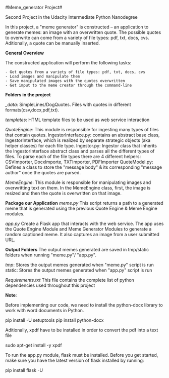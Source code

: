 #Meme_generator Project#

Second Project in the Udacity Intermediate Python Nanodegree 

In this project,  a "meme generator" is constructed – an application to generate memes: an image with an overwritten quote. 
The possible quotes to overwrite can come from a variety of file types: pdf, txt, docs, cvs.
Aditionally, a quote can be manually inserted. 

**General Overview**

The constructed application will perform the following tasks: 
    
    - Get quotes from a variety of file types: pdf, txt, docs, cvs
    - Load images and manipulate them
    - Save manipulated images with the quotes overwritten
    - Get imput to the meme creator through the command-line
    
**Folders in the project**

*_data*: SimpleLines/DogQuotes. Files with quotes in different formats(csv,docx,pdf,txt). 
                 
*templates*: HTML template files to be used as web service interaction

*QuoteEngine*: This module is responsible for ingesting many types of files that contain quotes. 
    IngestorInterface.py: contains an abstract base class, IngestorInterface, which is realized by separate strategic objects (aka helper classes) 
    for each file type. 
    Ingestor.py: Ingestor class that inherits the IngestorInterface abstract class and parses all the 
    different types of files. To parse each of the file types there are 4 different helpers: 
        CSVImporter, DocxImporte, TXTImporter, PDFImporter
    QuoteModel.py: Defines a class to store the "message body" & its corresponding "message author" once the quotes are parsed.

*MemeEngine*: This module is responsible for manipulating images and overwritting text on them. 
In the MemeEngine class, first, the image is resized and then the quote is overwritten on that image. 


**Package our Application**
*meme.py*
This script returns a path to a generated meme that is generated using the previous Quote Engine & Meme Engine modules.

*app.py*
Create a Flask app that interacts with the web service.
The app uses the Quote Engine Module and Meme Generator Modules to generate a random captioned meme.
It also captures an image from a user submitted URL.

**Output Folders**
The output memes generated are saved in tmp/static folders when running "meme.py"/ "app.py".

*tmp*: Stores the output memes generated when "meme.py" script is run
static: Stores the output memes generated when "app.py" script is run

*Requirements.txt*
This file contains the complete list of python dependencies used throughout this project

**Note**:

Before implementing our code, we need to install the python-docx library to work with word documents in Python. 

pip install -U setuptools
pip install python-docx 

Aditionally, xpdf have to be installed in order to convert the pdf into a text file

sudo apt-get install -y xpdf

To run the app.py module, flask must be installed. Before you get started, make sure you have the latest version of flask installed by running:

pip install flask -U